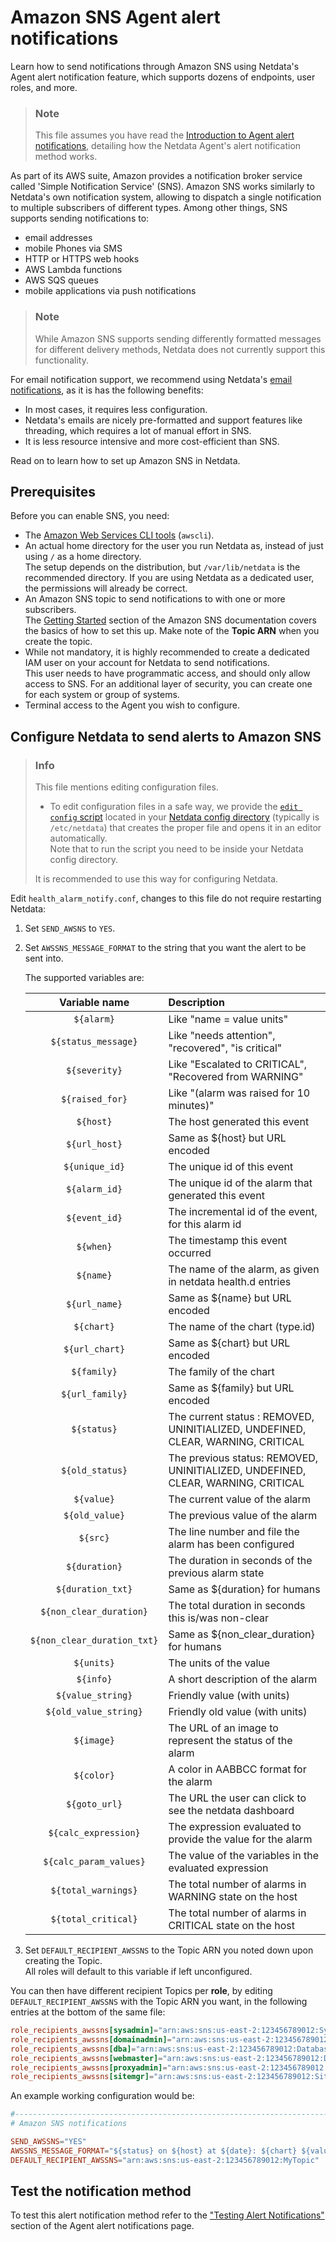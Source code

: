# Amazon SNS Agent alert notifications

Learn how to send notifications through Amazon SNS using Netdata's Agent alert notification feature, which supports dozens of endpoints, user roles, and more.

> ### Note
>
> This file assumes you have read the [Introduction to Agent alert notifications](https://github.com/netdata/netdata/blob/master/health/notifications/README.md), detailing how the Netdata Agent's alert notification method works.

As part of its AWS suite, Amazon provides a notification broker service called 'Simple Notification Service' (SNS). Amazon SNS works similarly to Netdata's own notification system, allowing to dispatch a single notification to multiple subscribers of different types. Among other things, SNS supports sending notifications to:

- email addresses
- mobile Phones via SMS
- HTTP or HTTPS web hooks
- AWS Lambda functions
- AWS SQS queues
- mobile applications via push notifications

> ### Note
>
> While Amazon SNS supports sending differently formatted messages for different delivery methods, Netdata does not currently support this functionality.

For email notification support, we recommend using Netdata's [email notifications](https://github.com/netdata/netdata/blob/master/health/notifications/email/README.md), as it is has the following benefits:

- In most cases, it requires less configuration.
- Netdata's emails are nicely pre-formatted and support features like threading, which requires a lot of manual effort in SNS.
- It is less resource intensive and more cost-efficient than SNS.

Read on to learn how to set up Amazon SNS in Netdata.

## Prerequisites

Before you can enable SNS, you need:

- The [Amazon Web Services CLI tools](https://docs.aws.amazon.com/cli/latest/userguide/getting-started-install.html) (`awscli`).
- An actual home directory for the user you run Netdata as, instead of just using `/` as a home directory.  
  The setup depends on the distribution, but `/var/lib/netdata` is the recommended directory. If you are using Netdata as a dedicated user, the permissions will already be correct.
- An Amazon SNS topic to send notifications to with one or more subscribers.  
  The [Getting Started](https://docs.aws.amazon.com/sns/latest/dg/sns-getting-started.html) section of the Amazon SNS documentation covers the basics of how to set this up. Make note of the **Topic ARN** when you create the topic.
- While not mandatory, it is highly recommended to create a dedicated IAM user on your account for Netdata to send notifications.  
  This user needs to have programmatic access, and should only allow access to SNS. For an additional layer of security, you can create one for each system or group of systems.
- Terminal access to the Agent you wish to configure.

## Configure Netdata to send alerts to Amazon SNS

> ### Info
>
> This file mentions editing configuration files.  
>
> - To edit configuration files in a safe way, we provide the [`edit config` script](https://github.com/netdata/netdata/blob/master/docs/configure/nodes.md#use-edit-config-to-edit-configuration-files) located in your [Netdata config directory](https://github.com/netdata/netdata/blob/master/docs/configure/nodes.md#the-netdata-config-directory) (typically is `/etc/netdata`) that creates the proper file and opens it in an editor automatically.  
> Note that to run the script you need to be inside your Netdata config directory.
>
> It is recommended to use this way for configuring Netdata.

Edit `health_alarm_notify.conf`, changes to this file do not require restarting Netdata:

1. Set `SEND_AWSNS` to `YES`.
2. Set `AWSSNS_MESSAGE_FORMAT` to the string that you want the alert to be sent into.

   The supported variables are:

   | Variable name               | Description                                                                      |
   |:---------------------------:|:---------------------------------------------------------------------------------|
   | `${alarm}`                  | Like "name = value units"                                                        |
   | `${status_message}`         | Like "needs attention", "recovered", "is critical"                               |
   | `${severity}`               | Like "Escalated to CRITICAL", "Recovered from WARNING"                           |
   | `${raised_for}`             | Like "(alarm was raised for 10 minutes)"                                         |
   | `${host}`                   | The host generated this event                                                    |
   | `${url_host}`               | Same as ${host} but URL encoded                                                  |
   | `${unique_id}`              | The unique id of this event                                                      |
   | `${alarm_id}`               | The unique id of the alarm that generated this event                             |
   | `${event_id}`               | The incremental id of the event, for this alarm id                               |
   | `${when}`                   | The timestamp this event occurred                                                |
   | `${name}`                   | The name of the alarm, as given in netdata health.d entries                      |
   | `${url_name}`               | Same as ${name} but URL encoded                                                  |
   | `${chart}`                  | The name of the chart (type.id)                                                  |
   | `${url_chart}`              | Same as ${chart} but URL encoded                                                 |
   | `${family}`                 | The family of the chart                                                          |
   | `${url_family}`             | Same as ${family} but URL encoded                                                |
   | `${status}`                 | The current status : REMOVED, UNINITIALIZED, UNDEFINED, CLEAR, WARNING, CRITICAL |
   | `${old_status}`             | The previous status: REMOVED, UNINITIALIZED, UNDEFINED, CLEAR, WARNING, CRITICAL |
   | `${value}`                  | The current value of the alarm                                                   |
   | `${old_value}`              | The previous value of the alarm                                                  |
   | `${src}`                    | The line number and file the alarm has been configured                           |
   | `${duration}`               | The duration in seconds of the previous alarm state                              |
   | `${duration_txt}`           | Same as ${duration} for humans                                                   |
   | `${non_clear_duration}`     | The total duration in seconds this is/was non-clear                              |
   | `${non_clear_duration_txt}` | Same as ${non_clear_duration} for humans                                         |
   | `${units}`                  | The units of the value                                                           |
   | `${info}`                   | A short description of the alarm                                                 |
   | `${value_string}`           | Friendly value (with units)                                                      |
   | `${old_value_string}`       | Friendly old value (with units)                                                  |
   | `${image}`                  | The URL of an image to represent the status of the alarm                         |
   | `${color}`                  | A color in  AABBCC format for the alarm                                          |
   | `${goto_url}`               | The URL the user can click to see the netdata dashboard                          |
   | `${calc_expression}`        | The expression evaluated to provide the value for the alarm                      |
   | `${calc_param_values}`      | The value of the variables in the evaluated expression                           |
   | `${total_warnings}`         | The total number of alarms in WARNING state on the host                          |
   | `${total_critical}`         | The total number of alarms in CRITICAL state on the host                         |

3. Set `DEFAULT_RECIPIENT_AWSSNS` to the Topic ARN you noted down upon creating the Topic.  
   All roles will default to this variable if left unconfigured.

You can then have different recipient Topics per **role**, by editing `DEFAULT_RECIPIENT_AWSSNS` with the Topic ARN you want, in the following entries at the bottom of the same file:

```conf
role_recipients_awssns[sysadmin]="arn:aws:sns:us-east-2:123456789012:Systems"
role_recipients_awssns[domainadmin]="arn:aws:sns:us-east-2:123456789012:Domains"
role_recipients_awssns[dba]="arn:aws:sns:us-east-2:123456789012:Databases"
role_recipients_awssns[webmaster]="arn:aws:sns:us-east-2:123456789012:Development"
role_recipients_awssns[proxyadmin]="arn:aws:sns:us-east-2:123456789012:Proxy"
role_recipients_awssns[sitemgr]="arn:aws:sns:us-east-2:123456789012:Sites"
```

An example working configuration would be:

```conf
#------------------------------------------------------------------------------
# Amazon SNS notifications

SEND_AWSSNS="YES"
AWSSNS_MESSAGE_FORMAT="${status} on ${host} at ${date}: ${chart} ${value_string}"
DEFAULT_RECIPIENT_AWSSNS="arn:aws:sns:us-east-2:123456789012:MyTopic"
```

## Test the notification method

To test this alert notification method refer to the ["Testing Alert Notifications"](https://github.com/netdata/netdata/blob/master/health/notifications/README.md#testing-alert-notifications) section of the Agent alert notifications page.
